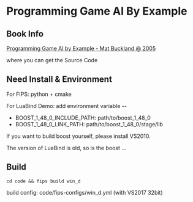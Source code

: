 # Programming Game AI By Example

## Book Info

[Programming Game AI by Example - Mat Buckland @ 2005](https://www.jblearning.com/catalog/productdetails/9781556220784#productInfo)

where you can get the Source Code

## Need Install & Environment

For FIPS: python + cmake

For LuaBind Demo: add environment variable --

* BOOST_1_48_0_INCLUDE_PATH: path/to/boost_1_48_0
* BOOST_1_48_0_LINK_PATH: path/to/boost_1_48_0/stage/lib

If you want to build boost yourself, please install VS2010.

The version of LuaBind is old, so is the boost ...

## Build

```
cd code && fips build win_d
```

build config: code/fips-configs/win_d.yml (with VS2017 32bit)
